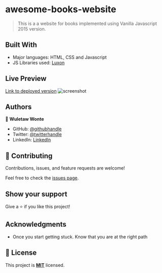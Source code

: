# awesome-books-website

> This is a a website for books implemented using Vanilla Javascript 2015 version.


## Built With

- Major languages: HTML, CSS and Javascript
- JS Libraries used: [Luxon](https://www.npmjs.com/package/luxon)

## Live Preview

[Link to deployed version](https://wuletawwonte.github.io/awesome-books-refactored/)
![screenshot](https://user-images.githubusercontent.com/12524453/159860941-9038a6b4-9914-48d2-81b1-a731e1c21e61.png)

## Authors

👤 **Wuletaw Wonte**

- GitHub: [@githubhandle](https://github.com/wuletawwonte)
- Twitter: [@twitterhandle](https://twitter.com/wuletawbeza)
- LinkedIn: [LinkedIn](https://linkedin.com/in/wuletaw-wonte)

## 🤝 Contributing

Contributions, issues, and feature requests are welcome!

Feel free to check the [issues page](../../issues/).

## Show your support

Give a ⭐️ if you like this project!

## Acknowledgments


- Once you start getting stuck. Know that you are at the right path


## 📝 License

This project is **[MIT](./LICENSE)** licensed.
